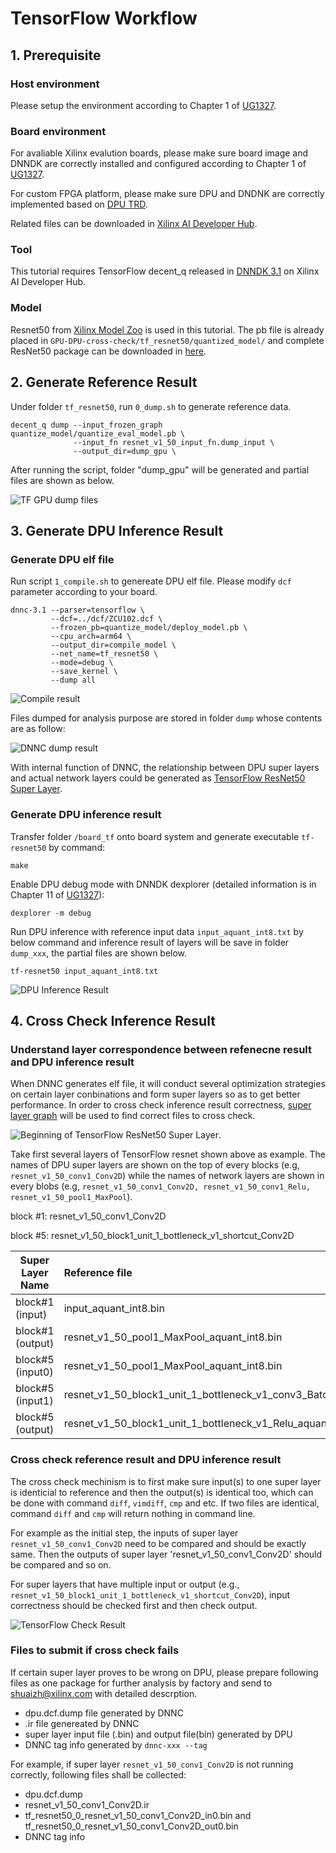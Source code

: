 # TensorFlow Workflow

## 1. Prerequisite 
### Host environment 

Please setup the environment according to Chapter 1 of [UG1327](https://www.xilinx.com/support/documentation/sw_manuals/ai_inference/v1_6/ug1327-dnndk-user-guide.pdf).

### Board environment

For avaliable Xilinx evalution boards, please make sure board image and DNNDK are correctly installed and configured according to Chapter 1 of [UG1327](https://www.xilinx.com/support/documentation/sw_manuals/ai_inference/v1_6/ug1327-dnndk-user-guide.pdf).

For custom FPGA platform, please make sure DPU and DNDNK are correctly implemented based on [DPU TRD](https://www.xilinx.com/member/forms/download/design-license-xef.html?filename=zcu102-dpu-trd-2019-1-190809.zip). 

Related files can be downloaded in [Xilinx AI Developer Hub](https://www.xilinx.com/products/design-tools/ai-inference/ai-developer-hub.html#edge).

### Tool

This tutorial requires TensorFlow decent_q released in [DNNDK 3.1](https://www.xilinx.com/member/forms/download/dnndk-eula-xef.html?filename=xilinx_dnndk_v3.1_190809.tar.gz) on Xilinx AI Developer Hub.

### Model

Resnet50 from [Xilinx Model Zoo](https://github.com/Xilinx/AI-Model-Zoo) is used in this tutorial. The pb file is already placed in `GPU-DPU-cross-check/tf_resnet50/quantized_model/` and complete ResNet50 package can be downloaded in [here](https://www.xilinx.com/bin/public/openDownload?filename=tf_resnet50_imagenet_224_224_6.97G.zip).

## 2. Generate Reference Result

Under folder `tf_resnet50`, run `0_dump.sh` to generate reference data.

```
decent_q dump --input_frozen_graph quantize_model/quantize_eval_model.pb \
              --input_fn resnet_v1_50_input_fn.dump_input \
              --output_dir=dump_gpu \
```

After running the script, folder "dump_gpu" will be generated and partial files are shown as below. 

![TF GPU dump files](https://github.com/shua1zhang/GPU-DPU-cross-check/blob/master/doc/pic/tf_GPU_dump.PNG)

## 3. Generate DPU Inference Result

### Generate DPU elf file
Run script `1_compile.sh` to genereate DPU elf file. Please modify `dcf` parameter according to your board.

```
dnnc-3.1 --parser=tensorflow \
         --dcf=../dcf/ZCU102.dcf \
         --frozen_pb=quantize_model/deploy_model.pb \
         --cpu_arch=arm64 \
         --output_dir=compile_model \
         --net_name=tf_resnet50 \
         --mode=debug \
         --save_kernel \
         --dump all
```

![Compile result](pic/tf_compile.PNG)


Files dumped for analysis purpose are stored in folder `dump` whose contents are as follow:


![DNNC dump result](pic/tf_dnnc_dump.PNG)


With internal function of DNNC, the relationship between DPU super layers and actual network layers could be generated as [TensorFlow ResNet50 Super Layer](../tf_resnet50/kernel_graph.jpg).


### Generate DPU inference result
Transfer folder `/board_tf` onto board system and generate executable `tf-resnet50` by command: 
```
make
``` 

Enable DPU debug mode with DNNDK dexplorer (detailed information is in Chapter 11 of [UG1327](https://www.xilinx.com/support/documentation/sw_manuals/ai_inference/v1_6/ug1327-dnndk-user-guide.pdf)):
```
dexplorer -m debug
```

Run DPU inference with reference input data `input_aquant_int8.txt` by below command and inference result of layers will be save in folder `dump_xxx`, the partial files are shown below. 
```
tf-resnet50 input_aquant_int8.txt
```
![DPU Inference Result](pic/tf_DPU_dump.PNG)

## 4. Cross Check Inference Result

### Understand layer correspondence between refenecne result and DPU inference result
When DNNC generates elf file, it will conduct several optimization strategies on certain layer conbinations and form super layers so as to get better performance. In order to cross check inference result correctness, [super layer graph](../tf_resnet50/kernel_graph.jpg) will be used to find correct files to cross check. 

![Beginning of TensorFlow ResNet50 Super Layer](pic/tf_super_layer_begin.PNG).

Take first several layers of TensorFlow resnet shown above as example. The names of DPU super layers are shown on the top of every blocks (e.g, `resnet_v1_50_conv1_Conv2D`) while the names of network layers are shown in every blobs (e.g, `resnet_v1_50_conv1_Conv2D, resnet_v1_50_conv1_Relu, resnet_v1_50_pool1_MaxPool`). 


block #1: resnet_v1_50_conv1_Conv2D

block #5: resnet_v1_50_block1_unit_1_bottleneck_v1_shortcut_Conv2D


Super Layer Name| Reference file            | DPU file
----------------|:---------------------------|:------------
block#1 (input)   | input_aquant_int8.bin        | tf_resnet50_0_resnet_v1_50_conv1_Conv2D_in0.bin   
block#1 (output)  | resnet_v1_50_pool1_MaxPool_aquant_int8.bin | tf_resnet50_0_resnet_v1_50_conv1_Conv2D_out0.bin 
block#5 (input0)   | resnet_v1_50_pool1_MaxPool_aquant_int8.bin | tf_resnet50_0_resnet_v1_50_block1_unit_1_bottleneck_v1_shortcut_Conv2D_in0.bin
block#5 (input1)   | resnet_v1_50_block1_unit_1_bottleneck_v1_conv3_BatchNorm_FusedBatchNorm_add_aquant_int8.bin| tf_resnet50_0_resnet_v1_50_block1_unit_1_bottleneck_v1_shortcut_Conv2D_in1.bin
block#5 (output)  | resnet_v1_50_block1_unit_1_bottleneck_v1_Relu_aquant_int8.bin              | tf_resnet50_0_resnet_v1_50_block1_unit_1_bottleneck_v1_shortcut_Conv2D_out0.bin


### Cross check reference result and DPU inference result

The cross check mechinism is to first make sure input(s) to one super layer is identicial to reference and then the output(s) is identical too, which can be done with command `diff`, `vimdiff`, `cmp` and etc. If two files are identical, command `diff` and `cmp` will return nothing in command line. 

For example as the initial step, the inputs of super layer `resnet_v1_50_conv1_Conv2D` need to be compared and should be exactly same. Then the outputs of super layer 'resnet_v1_50_conv1_Conv2D' should be compared and so on. 

For super layers that have multiple input or output (e.g., `resnet_v1_50_block1_unit_1_bottleneck_v1_shortcut_Conv2D`), input correctness should be checked first and then check output. 

![TensorFlow Check Result](pic/tf_check_begin.PNG)


### Files to submit if cross check fails

If certain super layer proves to be wrong on DPU, please prepare following files as one package for further analysis by factory and send to shuaizh@xilinx.com with detailed descrption.  

- dpu.dcf.dump file generated by DNNC
- .ir file genereated by DNNC
- super layer input file (.bin) and output file(bin) generated by DPU 
- DNNC tag info generated by `dnnc-xxx --tag`


For example, if super layer `resnet_v1_50_conv1_Conv2D` is not running correctly, following files shall be collected: 

- dpu.dcf.dump
- resnet_v1_50_conv1_Conv2D.ir
- tf_resnet50_0_resnet_v1_50_conv1_Conv2D_in0.bin and tf_resnet50_0_resnet_v1_50_conv1_Conv2D_out0.bin
- DNNC tag info 
